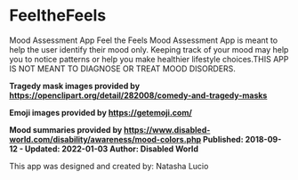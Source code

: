 # FeeltheFeels
Mood Assessment App
Feel the Feels Mood Assessment App is meant to help the user identify
their mood only. Keeping track of your mood may help you to notice patterns or help you
make healthier lifestyle choices.THIS APP IS NOT MEANT TO DIAGNOSE OR TREAT MOOD
DISORDERS.

**Tragedy mask images provided by https://openclipart.org/detail/282008/comedy-and-tragedy-masks**

**Emoji images provided by https://getemoji.com/**

**Mood summaries provided by https://www.disabled-world.com/disability/awareness/mood-colors.php
Published: 2018-09-12 - Updated: 2022-01-03
Author: Disabled World**

This app was designed and created by: Natasha Lucio
